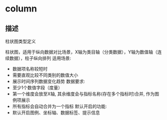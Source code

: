 # column
## 描述
柱状图类型定义

柱状图，适用于纵向数据对比场景，X轴为类目轴（分类数据），Y轴为数值轴（连续数据），柱子纵向排列
适用场景:
- 数据项名称较短时
- 需要直观比较不同类别的数值大小
- 展示时间序列数据变化趋势
数据要求:
- 至少1个数值字段（度量）
- 第一个维度会放至X轴, 其余维度会与指标名称(存在多个指标时)合并, 作为图例项展示
- 所有指标会自动合并为一个指标
默认开启的功能:
- 默认开启图例、坐标轴、数据标签、提示信息
